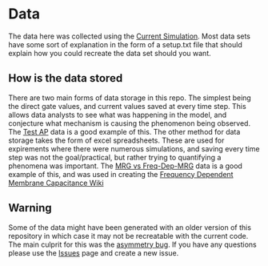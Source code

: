 # Data  
The data here was collected using the [Current Simulation](https://github.com/joey-kilgore/Nerve-Block-Modeling/tree/master/Current%20Simulation). Most data sets have some sort of explanation in the form of a setup.txt file that should explain how you could recreate the data set should you want.  

## How is the data stored  
There are two main forms of data storage in this repo. The simplest being the direct gate values, and current values saved at every time step. This allows data analysts to see what was happening in the model, and conjecture what mechanism is causing the phenomenon being observed. The [Test AP](https://github.com/joey-kilgore/Nerve-Block-Modeling/tree/master/Data/Test%20AP) data is a good example of this. The other method for data storage takes the form of excel spreadsheets. These are used for expirements where there were numerous simulations, and saving every time step was not the goal/practical, but rather trying to quantifying a phenomena was important. The [MRG vs Freq-Dep-MRG](https://github.com/joey-kilgore/Nerve-Block-Modeling/tree/master/Data/MRG%20vs%20Freq-Dep-MRG) data is a good example of this, and was used in creating the [Frequency Dependent Membrane Capacitance Wiki](https://github.com/joey-kilgore/Nerve-Block-Modeling/wiki/Frequency-Dependent-Membrane-Capacitance)  

## **Warning**  
Some of the data might have been generated with an older version of this repository in which case it may not be recreatable with the current code. The main culprit for this was the [asymmetry bug](https://github.com/joey-kilgore/Nerve-Block-Modeling/issues/17). If you have any questions please use the [Issues](https://github.com/joey-kilgore/Nerve-Block-Modeling/issues) page and create a new issue.  